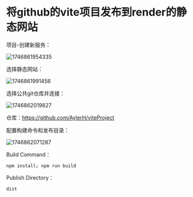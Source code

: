 # 将github的vite项目发布到render的静态网站

项目-创建新服务：

![1746861954335](/images/1746861954335.png)

选择静态网站：

![1746861991456](/images/1746861991456.png)

选择公共git仓库并连接：

![1746862019827](/images/1746862019827.png)

仓库：https://github.com/AylerH/viteProject

配置构建命令和发布目录：

![1746862071287](/images/1746862071287.png)

Build Command：
```
npm install; npm run build
```
Publish Directory：
```
dist
```